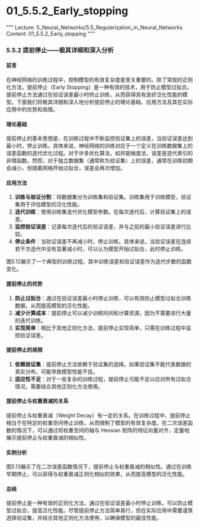 # 01_5.5.2_Early_stopping

"""
Lecture: 5_Neural_Networks/5.5_Regularization_in_Neural_Networks
Content: 01_5.5.2_Early_stopping
"""

### 5.5.2 提前停止——极其详细和深入分析

#### 前言

在神经网络的训练过程中，控制模型的有效复杂度是至关重要的。除了常规的正则化方法，提前停止（Early Stopping）是一种有效的技术，用于防止模型过拟合。提前停止方法通过在验证误差最小时终止训练，从而获得具有良好泛化性能的模型。下面我们将极其详细和深入地分析提前停止的理论基础、应用方法及其在实际应用中的优势和局限。

#### 理论基础

提前停止的基本思想是，在训练过程中不断监控验证集上的误差，当验证误差达到最小时，停止训练。具体来说，神经网络的训练对应于一个定义在训练数据集上的误差函数的迭代优化过程。对于许多优化算法，如共轭梯度法，误差是迭代索引的非增函数。然而，对于独立数据集（通常称为验证集）上的误差，通常在训练初期会减小，但随着网络开始过拟合，误差会再次增加。

#### 应用方法

1. **训练与验证分割**：将数据集分为训练集和验证集。训练集用于训练模型，验证集用于评估模型的泛化性能。
2. **迭代训练**：使用训练集迭代优化模型参数。在每次迭代后，计算验证集上的误差。
3. **监控验证误差**：记录每次迭代后的验证误差，并与之前的最小验证误差进行比较。
4. **停止条件**：当验证误差不再减小时，停止训练。具体来说，当验证误差在连续若干次迭代中没有显著减小时，可以认为模型开始过拟合，此时停止训练。

图5.12展示了一个典型的训练过程，其中训练误差和验证误差作为迭代步数的函数变化。

#### 提前停止的优势

1. **防止过拟合**：通过在验证误差最小时停止训练，可以有效防止模型过拟合训练数据，从而提高模型的泛化性能。
2. **减少计算成本**：提前停止可以减少训练时间和计算资源，因为不需要进行大量的迭代训练。
3. **实现简单**：相比于其他正则化方法，提前停止实现简单，只需在训练过程中监控验证误差。

#### 提前停止的局限

1. **依赖验证集**：提前停止方法依赖于验证集的选择。如果验证集不能代表数据的真实分布，可能导致模型性能不佳。
2. **适应性不足**：对于一些复杂的训练过程，提前停止可能不足以应对所有过拟合情况，需要结合其他正则化方法使用。

#### 提前停止与权重衰减的关系

提前停止与权重衰减（Weight Decay）有一定的关系。在训练过程中，提前停止相当于在特定的权重空间停止训练，从而限制了模型的有效复杂度。在二次误差函数的情况下，可以通过将权重空间的轴与 Hessian 矩阵的特征向量对齐，定量地展示提前停止与权重衰减的相似性。

#### 实例分析

图5.13展示了在二次误差函数情况下，提前停止与权重衰减的相似性。通过在训练早期停止，可以获得与权重衰减正则化相似的效果，从而提高模型的泛化性能。

#### 总结

提前停止是一种有效的正则化方法，通过在验证误差最小时停止训练，可以防止模型过拟合，提高泛化性能。尽管提前停止方法简单易行，但在实际应用中需要谨慎选择验证集，并结合其他正则化方法使用，以确保模型的最佳性能。